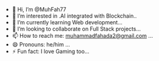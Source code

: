 - 👋 Hi, I’m @MuhFah77
- 👀 I’m interested in .AI integrated with Blockchain..
- 🌱 I’m currently learning Web development...
- 💞️ I’m looking to collaborate on Full Stack projects...
- 📫 How to reach me: muhammadfahada2@gmail.com ...
- 😄 Pronouns: he/him ...
- ⚡ Fun fact: I love Gaming too...

<!---
MuhFah77/MuhFah77 is a ✨ special ✨ repository because its `README.md` (this file) appears on your GitHub profile.
You can click the Preview link to take a look at your changes.
--->
